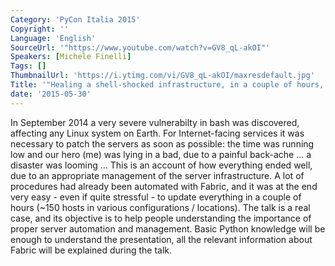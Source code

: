 ```yaml
---
Category: 'PyCon Italia 2015'
Copyright: ''
Language: 'English'
SourceUrl: '"https://www.youtube.com/watch?v=GV8_qL-akOI"'
Speakers: [Michele Finelli]
Tags: []
ThumbnailUrl: 'https://i.ytimg.com/vi/GV8_qL-akOI/maxresdefault.jpg'
Title: '"Healing a shell-shocked infrastructure, in a couple of hours, from your bed."'
date: '2015-05-30'
---
```

In September 2014 a very severe vulnerabilty in bash was discovered, affecting any Linux system on Earth. For Internet-facing services it was necessary to patch the servers as soon as possible: the time was running low and our hero (me) was lying in a bad, due to a painful back-ache … a disaster was looming …
This is an account of how everything ended well, due to an appropriate management of the server infrastructure. A lot of procedures had already been automated with Fabric, and it was at the end very easy - even if quite stressful - to update everything in a couple of hours (~150 hosts in various configurations / locations).  The talk is a real case, and its objective is to help people understanding the importance of proper server automation and management. Basic Python knowledge will be enough to understand the presentation, all the relevant information about Fabric will be explained during the talk.
